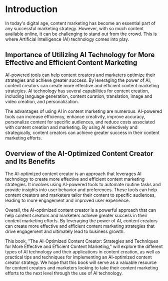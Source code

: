 Introduction
============

In today's digital age, content marketing has become an essential part of any successful marketing strategy. However, with so much content available online, it can be challenging to stand out from the crowd. This is where Artificial Intelligence (AI) technology comes into play.

Importance of Utilizing AI Technology for More Effective and Efficient Content Marketing
----------------------------------------------------------------------------------------

AI-powered tools can help content creators and marketers optimize their strategies and achieve greater success. By leveraging the power of AI, content creators can create more effective and efficient content marketing strategies. AI technology has several capabilities for content creation, including language generation, content curation, translation, image and video creation, and personalization.

The advantages of using AI in content marketing are numerous. AI-powered tools can increase efficiency, enhance creativity, improve accuracy, personalize content for specific audiences, and reduce costs associated with content creation and marketing. By using AI selectively and strategically, content creators can achieve greater success in their content marketing efforts.

Overview of the AI-Optimized Content Creator and Its Benefits
-------------------------------------------------------------

The AI-optimized content creator is an approach that leverages AI technology to create more effective and efficient content marketing strategies. It involves using AI-powered tools to automate routine tasks and provide insights into user behavior and preferences. These tools can help content creators and marketers tailor their content to specific audiences, leading to more engagement and improved user experience.

Overall, the AI-optimized content creator is a powerful approach that can help content creators and marketers achieve greater success in their content marketing efforts. By leveraging the power of AI, content creators can create more effective and efficient content marketing strategies that drive engagement and ultimately lead to business growth.

This book, "The AI-Optimized Content Creator: Strategies and Techniques for More Effective and Efficient Content Marketing," will explore the different types of AI technology and their applications in content creation, as well as practical tips and techniques for implementing an AI-optimized content creator strategy. We hope that this book will serve as a valuable resource for content creators and marketers looking to take their content marketing efforts to the next level through the use of AI technology.

